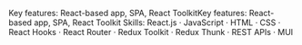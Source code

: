 Key features: React-based app, SPA, React ToolkitKey features: React-based app, SPA, React Toolkit
Skills: React.js · JavaScript · HTML · CSS · React Hooks · React Router · Redux Toolkit · Redux Thunk · REST APIs · MUI
